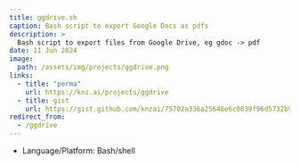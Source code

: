 ```yaml
---
title: ggdrive.sh
caption: Bash script to export Google Docs as pdfs
description: >
  Bash script to export files from Google Drive, eg gdoc -> pdf
date: 11 Jun 2024
image: 
  path: /assets/img/projects/ggdrive.png
links:
  - title: "perma"
    url: https://knz.ai/projects/ggdrive
  - title: gist
    url: https://gist.github.com/knzai/75702a336a25646e6c0039f96d5732b9
redirect_from:
  - /ggdrive
---
```


- Language/Platform: Bash/shell

